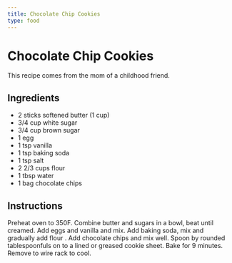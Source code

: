 ```yaml
---
title: Chocolate Chip Cookies
type: food
---
```

# Chocolate Chip Cookies

This recipe comes from the mom of a childhood friend.

## Ingredients

- 2 sticks softened butter (1 cup)
- 3/4 cup white sugar
- 3/4 cup brown sugar
- 1 egg
- 1 tsp vanilla
- 1 tsp baking soda
- 1 tsp salt
- 2 2/3 cups flour
- 1 tbsp water
- 1 bag chocolate chips

## Instructions

Preheat oven to 350F. Combine butter and sugars in a bowl, beat until creamed. Add eggs and vanilla and mix. Add baking soda, mix and gradually add flour . Add chocolate chips and mix well. Spoon by rounded tablespoonfuls on to a lined or greased cookie sheet. Bake for 9 minutes. Remove to wire rack to cool.
